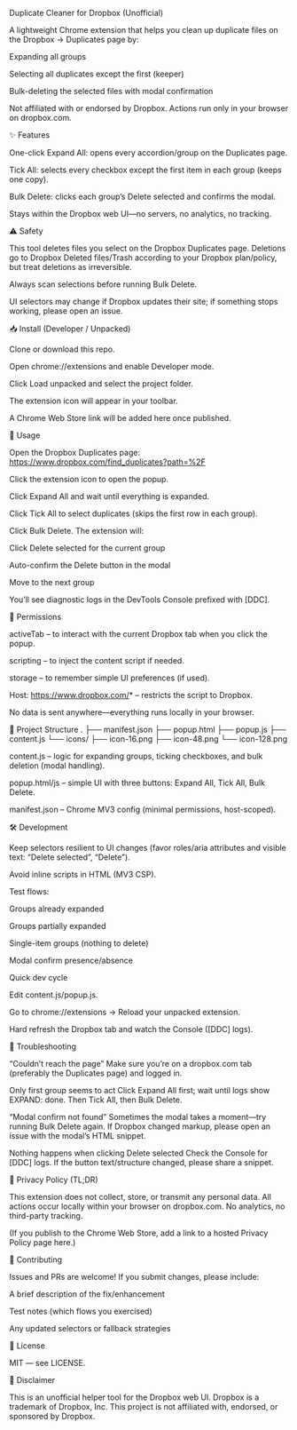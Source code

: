 Duplicate Cleaner for Dropbox (Unofficial)

A lightweight Chrome extension that helps you clean up duplicate files on the Dropbox → Duplicates page by:

Expanding all groups

Selecting all duplicates except the first (keeper)

Bulk-deleting the selected files with modal confirmation

Not affiliated with or endorsed by Dropbox. Actions run only in your browser on dropbox.com.

✨ Features

One-click Expand All: opens every accordion/group on the Duplicates page.

Tick All: selects every checkbox except the first item in each group (keeps one copy).

Bulk Delete: clicks each group’s Delete selected and confirms the modal.

Stays within the Dropbox web UI—no servers, no analytics, no tracking.

⚠️ Safety

This tool deletes files you select on the Dropbox Duplicates page. Deletions go to Dropbox Deleted files/Trash according to your Dropbox plan/policy, but treat deletions as irreversible.

Always scan selections before running Bulk Delete.

UI selectors may change if Dropbox updates their site; if something stops working, please open an issue.

📥 Install (Developer / Unpacked)

Clone or download this repo.

Open chrome://extensions and enable Developer mode.

Click Load unpacked and select the project folder.

The extension icon will appear in your toolbar.

A Chrome Web Store link will be added here once published.

🚀 Usage

Open the Dropbox Duplicates page:
https://www.dropbox.com/find_duplicates?path=%2F

Click the extension icon to open the popup.

Click Expand All and wait until everything is expanded.

Click Tick All to select duplicates (skips the first row in each group).

Click Bulk Delete. The extension will:

Click Delete selected for the current group

Auto-confirm the Delete button in the modal

Move to the next group

You’ll see diagnostic logs in the DevTools Console prefixed with [DDC].

🔑 Permissions

activeTab – to interact with the current Dropbox tab when you click the popup.

scripting – to inject the content script if needed.

storage – to remember simple UI preferences (if used).

Host: https://www.dropbox.com/* – restricts the script to Dropbox.

No data is sent anywhere—everything runs locally in your browser.

🧩 Project Structure
.
├── manifest.json
├── popup.html
├── popup.js
├── content.js
└── icons/
    ├── icon-16.png
    ├── icon-48.png
    └── icon-128.png


content.js – logic for expanding groups, ticking checkboxes, and bulk deletion (modal handling).

popup.html/js – simple UI with three buttons: Expand All, Tick All, Bulk Delete.

manifest.json – Chrome MV3 config (minimal permissions, host-scoped).

🛠️ Development

Keep selectors resilient to UI changes (favor roles/aria attributes and visible text: “Delete selected”, “Delete”).

Avoid inline scripts in HTML (MV3 CSP).

Test flows:

Groups already expanded

Groups partially expanded

Single-item groups (nothing to delete)

Modal confirm presence/absence

Quick dev cycle

Edit content.js/popup.js.

Go to chrome://extensions → Reload your unpacked extension.

Hard refresh the Dropbox tab and watch the Console ([DDC] logs).

🧰 Troubleshooting

“Couldn’t reach the page”
Make sure you’re on a dropbox.com tab (preferably the Duplicates page) and logged in.

Only first group seems to act
Click Expand All first; wait until logs show EXPAND: done. Then Tick All, then Bulk Delete.

“Modal confirm not found”
Sometimes the modal takes a moment—try running Bulk Delete again. If Dropbox changed markup, please open an issue with the modal’s HTML snippet.

Nothing happens when clicking Delete selected
Check the Console for [DDC] logs. If the button text/structure changed, please share a snippet.

📝 Privacy Policy (TL;DR)

This extension does not collect, store, or transmit any personal data. All actions occur locally within your browser on dropbox.com. No analytics, no third-party tracking.

(If you publish to the Chrome Web Store, add a link to a hosted Privacy Policy page here.)

🤝 Contributing

Issues and PRs are welcome! If you submit changes, please include:

A brief description of the fix/enhancement

Test notes (which flows you exercised)

Any updated selectors or fallback strategies

📄 License

MIT — see LICENSE.

📣 Disclaimer

This is an unofficial helper tool for the Dropbox web UI. Dropbox is a trademark of Dropbox, Inc. This project is not affiliated with, endorsed, or sponsored by Dropbox.

